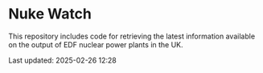 # Nuke Watch

This repository includes code for retrieving the latest information available on the output of EDF nuclear power plants in the UK.

Last updated: 2025-02-26 12:28